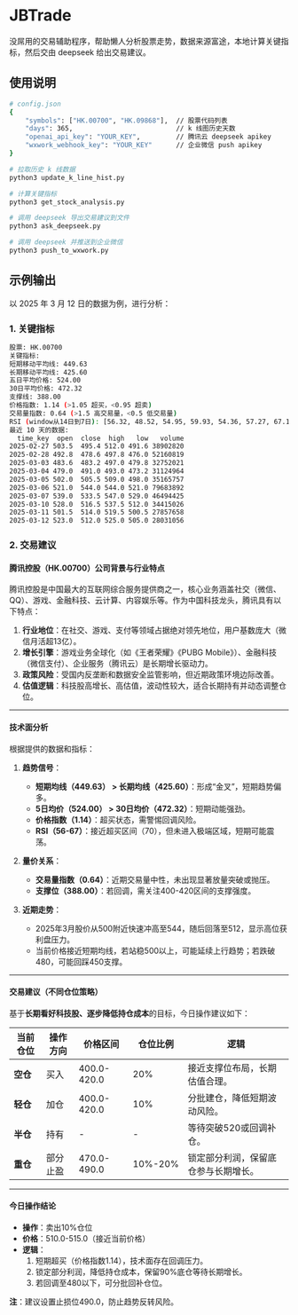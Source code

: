 # JBTrade

没屌用的交易辅助程序，帮助懒人分析股票走势，数据来源富途，本地计算关键指标，然后交由 deepseek 给出交易建议。

## 使用说明

```bash
# config.json
{
    "symbols": ["HK.00700", "HK.09868"],  // 股票代码列表
    "days": 365,                          // k 线图历史天数
    "openai_api_key": "YOUR_KEY",         // 腾讯云 deepseek apikey
    "wxwork_webhook_key": "YOUR_KEY"      // 企业微信 push apikey
}

# 拉取历史 k 线数据
python3 update_k_line_hist.py

# 计算关键指标
python3 get_stock_analysis.py

# 调用 deepseek 导出交易建议到文件
python3 ask_deepseek.py

# 调用 deepseek 并推送到企业微信
python3 push_to_wxwork.py
```

## 示例输出

以 2025 年 3 月 12 日的数据为例，进行分析：

### 1. 关键指标

```bash
股票: HK.00700
关键指标:
短期移动平均线: 449.63
长期移动平均线: 425.60
五日平均价格: 524.00
30日平均价格: 472.32
支撑线: 388.00
价格指数: 1.14 (>1.05 超买，<0.95 超卖)
交易量指数: 0.64 (>1.5 高交易量，<0.5 低交易量)
RSI (window从14日到7日): [56.32, 48.52, 54.95, 59.93, 54.36, 57.27, 67.15, 65.52]
最近 10 天的数据:
  time_key  open  close  high   low   volume
2025-02-27 503.5  495.4 512.0 491.6 38902820
2025-02-28 492.8  478.6 497.8 476.0 52160819
2025-03-03 483.6  483.2 497.0 479.8 32752021
2025-03-04 479.0  491.0 493.0 473.2 31124964
2025-03-05 502.0  505.5 509.0 498.0 35165757
2025-03-06 521.0  544.0 544.0 521.0 79683892
2025-03-07 539.0  533.5 547.0 529.0 46494425
2025-03-10 528.0  516.5 537.5 512.0 34415026
2025-03-11 501.5  514.0 519.5 500.5 27857658
2025-03-12 523.0  512.0 525.0 505.0 28031056
```

### 2. 交易建议

#### 腾讯控股（HK.00700）**公司背景与行业特点**
腾讯控股是中国最大的互联网综合服务提供商之一，核心业务涵盖社交（微信、QQ）、游戏、金融科技、云计算、内容娱乐等。作为中国科技龙头，腾讯具有以下特点：
1. **行业地位**：在社交、游戏、支付等领域占据绝对领先地位，用户基数庞大（微信月活超13亿）。
2. **增长引擎**：游戏业务全球化（如《王者荣耀》《PUBG Mobile》）、金融科技（微信支付）、企业服务（腾讯云）是长期增长驱动力。
3. **政策风险**：受国内反垄断和数据安全监管影响，但近期政策环境边际改善。
4. **估值逻辑**：科技股高增长、高估值，波动性较大，适合长期持有并动态调整仓位。

---

#### **技术面分析**
根据提供的数据和指标：
1. **趋势信号**：
   - **短期均线（449.63） > 长期均线（425.60）**：形成“金叉”，短期趋势偏多。
   - **5日均价（524.00） > 30日均价（472.32）**：短期动能强劲。
   - **价格指数（1.14）**：超买状态，需警惕回调风险。
   - **RSI（56-67）**：接近超买区间（70），但未进入极端区域，短期可能震荡。

2. **量价关系**：
   - **交易量指数（0.64）**：近期交易量中性，未出现显著放量突破或抛压。
   - **支撑位（388.00）**：若回调，需关注400-420区间的支撑强度。

3. **近期走势**：
   - 2025年3月股价从500附近快速冲高至544，随后回落至512，显示高位获利盘压力。
   - 当前价格接近短期均线，若站稳500以上，可能延续上行趋势；若跌破480，可能回踩450支撑。

---

#### **交易建议（不同仓位策略）**
基于**长期看好科技股、逐步降低持仓成本**的目标，今日操作建议如下：

| **当前仓位** | **操作方向** | **价格区间**         | **仓位比例** | **逻辑**                                                                 |
|--------------|--------------|----------------------|--------------|--------------------------------------------------------------------------|
| **空仓**     | 买入         | 400.0-420.0          | 20%          | 接近支撑位布局，长期估值合理。                                           |
| **轻仓**     | 加仓         | 400.0-420.0          | 10%          | 分批建仓，降低短期波动风险。                                             |
| **半仓**     | 持有         | -                    | -            | 等待突破520或回调补仓。                                                 |
| **重仓**     | 部分止盈     | 470.0-490.0          | 10%-20%      | 锁定部分利润，保留底仓参与长期增长。                                     |

---

#### **今日操作结论**
- **操作**：卖出10%仓位  
- **价格**：510.0-515.0（接近当前价格）  
- **逻辑**：
  1. 短期超买（价格指数1.14），技术面存在回调压力。
  2. 锁定部分利润，降低持仓成本，保留90%底仓等待长期增长。
  3. 若回调至480以下，可分批回补仓位。

**注**：建议设置止损位490.0，防止趋势反转风险。